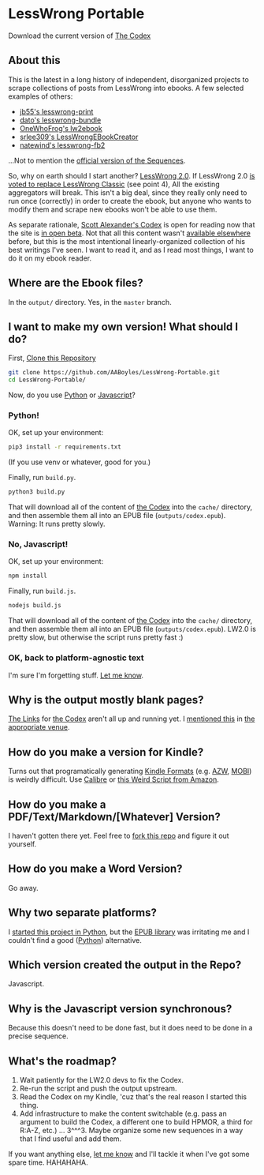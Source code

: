 # LessWrong Portable

Download the current version of [The Codex](https://github.com/AABoyles/LessWrong-Portable/raw/master/output/codex.epub)

## About this

This is the latest in a long history of independent, disorganized projects to scrape collections of posts from LessWrong into ebooks. A few selected examples of others:

* [jb55's lesswrong-print](https://github.com/jb55/lesswrong-print)
* [dato's lesswrong-bundle](https://github.com/dato/lesswrong-bundle)
* [OneWhoFrog's lw2ebook](https://github.com/OneWhoFrogs/lw2ebook)
* [srlee309's LessWrongEBookCreator](https://github.com/srlee309/LessWrongEBookCreator)
* [natewind's lesswrong-fb2](https://github.com/natewind/lesswrong-fb2)

...Not to mention the [official version of the Sequences](https://intelligence.org/rationality-ai-zombies/).

So, why on earth should I start another? [LessWrong 2.0](http://lesserwrong.com/). If LessWrong 2.0 [is voted to replace LessWrong Classic](http://lesswrong.com/lw/pfl/lw_20_open_beta_live/) (see point 4), All the existing aggregators will break. This isn't a big deal, since they really only need to run once (correctly) in order to create the ebook, but anyone who wants to modify them and scrape new ebooks won't be able to use them.

As separate rationale, [Scott Alexander's Codex](https://www.lesserwrong.com/codex) is open for reading now that the site is [in open beta](http://lesswrong.com/lw/pfl/lw_20_open_beta_live/). Not that all this content wasn't [available elsewhere](https://nothingismere.com/2015/09/12/library-of-scott-alexandria/) before, but this is the most intentional linearly-organized collection of his best writings I've seen. I want to read it, and as I read most things, I want to do it on my ebook reader.

## Where are the Ebook files?

In the `output/` directory. Yes, in the `master` branch.

## I want to make my own version! What should I do?

First, [Clone this Repository](https://github.com/AABoyles/LessWrong-Portable.git)

```bash
git clone https://github.com/AABoyles/LessWrong-Portable.git
cd LessWrong-Portable/
```

Now, do you use [Python](#python) or [Javascript](#no-javascript)?

### Python!

OK, set up your environment:

```bash
pip3 install -r requirements.txt
```

(If you use venv or whatever, good for you.)

Finally, run `build.py`.

```bash
python3 build.py
```

That will download all of the content of [the Codex](https://www.lesserwrong.com/codex) into the `cache/` directory, and then assemble them all into an EPUB file (`outputs/codex.epub`). Warning: It runs pretty slowly.

### No, Javascript!

OK, set up your environment:

```bash
npm install
```

Finally, run `build.js`.

```bash
nodejs build.js
```

That will download all of the content of [the Codex](https://www.lesserwrong.com/codex) into the `cache/` directory, and then assemble them all into an EPUB file (`outputs/codex.epub`). LW2.0 is pretty slow, but otherwise the script runs pretty fast :)

### OK, back to platform-agnostic text

I'm sure I'm forgetting stuff. [Let me know](https://github.com/AABoyles/LessWrong-Portable/issues/new).

## Why is the output mostly blank pages?

[The Links](https://github.com/AABoyles/LessWrong-Portable/blob/master/urls/codex) for [the Codex](https://www.lesserwrong.com/codex) aren't all up and running yet. I [mentioned this](https://www.lesserwrong.com/posts/vtZsEerABCjhtgizX/beta-first-impressions/z5CwCreiFve2K3H8Z) in [the appropriate venue](https://www.lesserwrong.com/posts/vtZsEerABCjhtgizX/beta-first-impressions).

## How do you make a version for Kindle?

Turns out that programatically generating [Kindle Formats](https://kdp.amazon.com/en_US/help/topic/A2GF0UFHIYG9VQ) (e.g. [AZW](https://calibre-ebook.com/), [MOBI](https://en.wikipedia.org/wiki/Mobipocket)) is weirdly difficult.
Use [Calibre](https://calibre-ebook.com/) or [this Weird Script from Amazon](https://www.amazon.com/gp/feature.html?docId=1000765211).

## How do you make a PDF/Text/Markdown/[Whatever] Version?

I haven't gotten there yet. Feel free to [fork this repo](https://help.github.com/articles/fork-a-repo/) and figure it out yourself.

## How do you make a Word Version?

Go away.

## Why two separate platforms?

I [started this project in Python](https://github.com/AABoyles/LessWrong-Portable/commit/34ed9329ad95f6ae42b21b73808a4c64b30b6648), but the [EPUB library](https://github.com/aerkalov/ebooklib) was irritating me and I couldn't find a good ([Python](https://github.com/kcartlidge/nodepub)) alternative.

## Which version created the output in the Repo?

Javascript.

## Why is the Javascript version synchronous?

Because this doesn't need to be done fast, but it does need to be done in a precise sequence.

## What's the roadmap?

1. Wait patiently for the LW2.0 devs to fix the Codex.
2. Re-run the script and push the output upstream.
3. Read the Codex on my Kindle, 'cuz that's the real reason I started this thing.
4. Add infrastructure to make the content switchable (e.g. pass an argument to build the Codex, a different one to build HPMOR, a third for R:A-Z, etc.)
...
3^^^3. Maybe organize some new sequences in a way that I find useful and add them.

If you want anything else, [let me know](https://github.com/AABoyles/LessWrong-Portable/issues/new) and I'll tackle it when I've got some spare time. HAHAHAHA.
